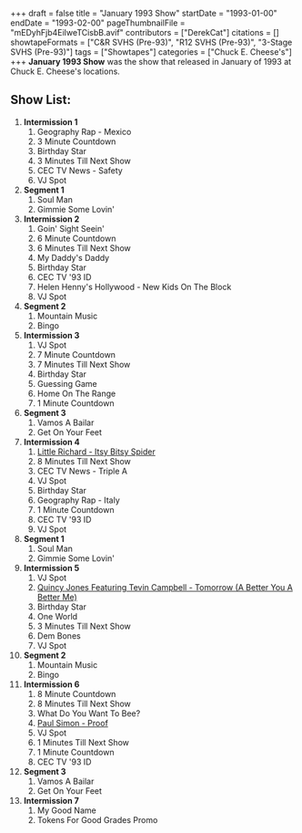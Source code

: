+++
draft = false
title = "January 1993 Show"
startDate = "1993-01-00"
endDate = "1993-02-00"
pageThumbnailFile = "mEDyhFjb4EiIweTCisbB.avif"
contributors = ["DerekCat"]
citations = []
showtapeFormats = ["C&R SVHS (Pre-93)", "R12 SVHS (Pre-93)", "3-Stage SVHS (Pre-93)"]
tags = ["Showtapes"]
categories = ["Chuck E. Cheese's"]
+++
**January 1993 Show** was the show that released in January of 1993 at Chuck E. Cheese's locations.

## Show List:

1.  **Intermission 1**
    1.  Geography Rap - Mexico
    2.  3 Minute Countdown
    3.  Birthday Star
    4.  3 Minutes Till Next Show
    5.  CEC TV News - Safety
    6.  VJ Spot
2.  **Segment 1**
    1.  Soul Man
    2.  Gimmie Some Lovin'
3.  **Intermission 2**
    1.  Goin' Sight Seein'
    2.  6 Minute Countdown
    3.  6 Minutes Till Next Show
    4.  My Daddy's Daddy
    5.  Birthday Star
    6.  CEC TV '93 ID
    7.  Helen Henny's Hollywood - New Kids On The Block
    8.  VJ Spot
4.  **Segment 2**
    1.  Mountain Music
    2.  Bingo
5.  **Intermission 3**
    1.  VJ Spot
    2.  7 Minute Countdown
    3.  7 Minutes Till Next Show
    4.  Birthday Star
    5.  Guessing Game
    6.  Home On The Range
    7.  1 Minute Countdown
6.  **Segment 3**
    1.  Vamos A Bailar
    2.  Get On Your Feet
7.  **Intermission 4**
    1.  [Little Richard - Itsy Bitsy Spider](https://en.wikipedia.org/wiki/Itsy_Bitsy_Spider)
    2.  8 Minutes Till Next Show
    3.  CEC TV News - Triple A
    4.  VJ Spot
    5.  Birthday Star
    6.  Geography Rap - Italy
    7.  1 Minute Countdown
    8.  CEC TV '93 ID
    9.  VJ Spot
8.  **Segment 1**
    1.  Soul Man
    2.  Gimmie Some Lovin'
9.  **Intermission 5**
    1.  VJ Spot
    2.  [Quincy Jones Featuring Tevin Campbell - Tomorrow (A Better You A Better Me)](https://en.wikipedia.org/wiki/Tomorrow_(A_Better_You,_Better_Me))
    3.  Birthday Star
    4.  One World
    5.  3 Minutes Till Next Show
    6.  Dem Bones
    7.  VJ Spot
10. **Segment 2**
    1.  Mountain Music
    2.  Bingo
11. **Intermission 6**
    1.  8 Minute Countdown
    2.  8 Minutes Till Next Show
    3.  What Do You Want To Bee?
    4.  [Paul Simon - Proof](https://en.wikipedia.org/wiki/Proof_(Paul_Simon_song))
    5.  VJ Spot
    6.  1 Minutes Till Next Show
    7.  1 Minute Countdown
    8.  CEC TV '93 ID
12. **Segment 3**
    1.  Vamos A Bailar
    2.  Get On Your Feet
13. **Intermission 7**
    1.  My Good Name
    2.  Tokens For Good Grades Promo
